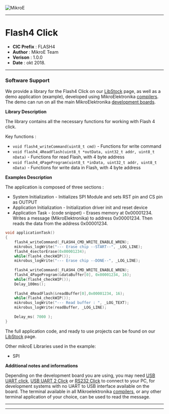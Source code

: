 ![MikroE](http://www.mikroe.com/img/designs/beta/logo_small.png)

---

# Flash4 Click

- **CIC Prefix**  : FLASH4
- **Author**      : MikroE Team
- **Verison**     : 1.0.0
- **Date**        : okt 2018.

---

### Software Support

We provide a library for the Flash4 Click on our [LibStock](https://libstock.mikroe.com/projects/view/2603/flash-4-click) 
page, as well as a demo application (example), developed using MikroElektronika 
[compilers](http://shop.mikroe.com/compilers). The demo can run on all the main 
MikroElektronika [development boards](http://shop.mikroe.com/development-boards).

**Library Description**

The library contains all the necessary functions for working with Flash 4 click.

Key functions :

- ``` void flash4_writeCommand(uint8_t cmd) ``` - Functions for write command
- ``` void flash4_4ReadFlash(uint8_t *outData, uint32_t addr, uint8_t nData) ``` - Functions for read Flash, with 4 byte address
- ``` void flash4_4PageProgram(uint8_t *inData, uint32_t addr, uint8_t nData) ``` - Functions for write data in Flash, with 4 byte address

**Examples Description**

The application is composed of three sections :

- System Initialization - Initializes SPI Module and sets RST pin and CS pin as OUTPUT
- Application Initialization - Initialization driver init and reset device
- Application Task - (code snippet) - Erases memory at 0x00001234.
                                      Writes a message (MikroElektronika) to address 0x00001234.
                                      Then reads the data from the address 0x00001234.


```.c
void applicationTask()
{
    flash4_writeCommand(_FLASH4_CMD_WRITE_ENABLE_WREN);
    mikrobus_logWrite("--- Erase chip --START--", _LOG_LINE);
    flash4_4sectorErase(0x00001234);
    while(flash4_checkWIP());
    mikrobus_logWrite("--- Erase chip --DONE--", _LOG_LINE);
    
    flash4_writeCommand(_FLASH4_CMD_WRITE_ENABLE_WREN);
    flash4_4PageProgram(&dataBuffer[0], 0x00001234, 16);
    while(flash4_checkWIP());
    Delay_100ms();
    
    flash4_4ReadFlash(&readBuffer[0],0x00001234, 16);
    while(flash4_checkWIP());
    mikrobus_logWrite("--- Read buffer : ", _LOG_TEXT);
    mikrobus_logWrite(readBuffer, _LOG_LINE);
    
    Delay_ms( 7000 );
}
```


The full application code, and ready to use projects can be found on our 
[LibStock](https://libstock.mikroe.com/projects/view/2603/flash-4-click) page.

Other mikroE Libraries used in the example:

- SPI

**Additional notes and informations**

Depending on the development board you are using, you may need 
[USB UART click](http://shop.mikroe.com/usb-uart-click), 
[USB UART 2 Click](http://shop.mikroe.com/usb-uart-2-click) or 
[RS232 Click](http://shop.mikroe.com/rs232-click) to connect to your PC, for 
development systems with no UART to USB interface available on the board. The 
terminal available in all Mikroelektronika 
[compilers](http://shop.mikroe.com/compilers), or any other terminal application 
of your choice, can be used to read the message.

---
---
